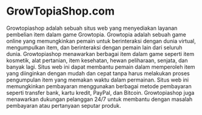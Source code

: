 # GrowTopiaShop.com

Growtopiashop adalah sebuah situs web yang menyediakan layanan pembelian item dalam game Growtopia. Growtopia adalah sebuah game online yang memungkinkan pemain untuk berinteraksi dengan dunia virtual, mengumpulkan item, dan berinteraksi dengan pemain lain dari seluruh dunia.
Growtopiashop menawarkan berbagai item dalam game seperti item kosmetik, alat pertanian, item kesehatan, hewan peliharaan, senjata, dan banyak lagi. Situs web ini dapat membantu pemain dalam memperoleh item yang diinginkan dengan mudah dan cepat tanpa harus melakukan proses pengumpulan item yang memakan waktu dalam permainan.
Situs web ini memungkinkan pembayaran menggunakan berbagai metode pembayaran seperti transfer bank, kartu kredit, PayPal, dan Bitcoin. Growtopiashop juga menawarkan dukungan pelanggan 24/7 untuk membantu dengan masalah pembayaran atau pertanyaan seputar produk.
